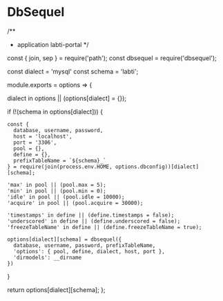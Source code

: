 # DbSequel

/**
 * application labti-portal
 */

const { join, sep } = require('path');
const dbsequel = require('dbsequel');

const dialect = 'mysql'
const schema = 'labti';

module.exports = options => {

  dialect in options || (options[dialect] = {});

  if (!(schema in options[dialect])) {

    const {
      database, username, password, 
      host = 'localhost', 
      port = '3306', 
      pool = {}, 
      define = {},
      prefixTableName = `${schema}_`
    } = require(join(process.env.HOME, options.dbconfig))[dialect][schema];

    'max' in pool || (pool.max = 5);
    'min' in pool || (pool.min = 0);
    'idle' in pool || (pool.idle = 10000);
    'acquire' in pool || (pool.acquire = 30000);

    'timestamps' in define || (define.timestamps = false);
    'underscored' in define || (define.underscored = false);
    'freezeTableName' in define || (define.freezeTableName = true);
    
    options[dialect][schema] = dbsequel({
      database, username, password, prefixTableName,
      'options': { pool, define, dialect, host, port },
      'dirmodels': __dirname
    })

  }

  return options[dialect][schema];
};
